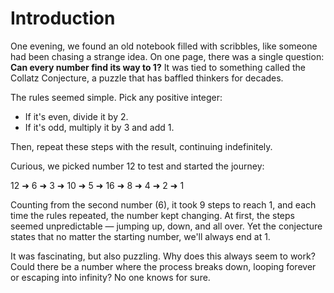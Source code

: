 # Introduction

One evening, we found an old notebook filled with scribbles, like someone had been chasing a strange idea.
On one page, there was a single question: **Can every number find its way to 1?**
It was tied to something called the Collatz Conjecture, a puzzle that has baffled thinkers for decades.

The rules seemed simple.
Pick any positive integer:

* If it's even, divide it by 2.
* If it's odd, multiply it by 3 and add 1.

Then, repeat these steps with the result, continuing indefinitely.

Curious, we picked number 12 to test and started the journey:

12 ➜ 6 ➜ 3 ➜ 10 ➜ 5 ➜ 16 ➜ 8 ➜ 4 ➜ 2 ➜ 1

Counting from the second number (6), it took 9 steps to reach 1, and each time the rules repeated, the number kept changing.
At first, the steps seemed unpredictable — jumping up, down, and all over.
Yet the conjecture states that no matter the starting number, we'll always end at 1.

It was fascinating, but also puzzling.
Why does this always seem to work?
Could there be a number where the process breaks down, looping forever or escaping into infinity?
No one knows for sure.
